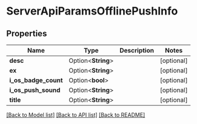 # ServerApiParamsOfflinePushInfo

## Properties

Name | Type | Description | Notes
------------ | ------------- | ------------- | -------------
**desc** | Option<**String**> |  | [optional]
**ex** | Option<**String**> |  | [optional]
**i_os_badge_count** | Option<**bool**> |  | [optional]
**i_os_push_sound** | Option<**String**> |  | [optional]
**title** | Option<**String**> |  | [optional]

[[Back to Model list]](../README.md#documentation-for-models) [[Back to API list]](../README.md#documentation-for-api-endpoints) [[Back to README]](../README.md)


